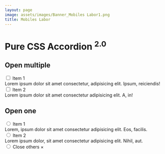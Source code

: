 ```yaml
---
layout: page
image: assets/images/Banner_Mobiles Labor1.png
title: Mobiles Labor
---
```


<h1>Pure CSS Accordion <sup>2.0</sup></h1>
<div class="row">
  <div class="col">
    <h2>Open <b>multiple</b></h2>
    <div class="tabs">
      <div class="tab">
        <input type="checkbox" id="chck1">
        <label class="tab-label" for="chck1">Item 1</label>
        <div class="tab-content">
          Lorem ipsum dolor sit amet consectetur, adipisicing elit. Ipsum, reiciendis!
        </div>
      </div>
      <div class="tab">
        <input type="checkbox" id="chck2">
        <label class="tab-label" for="chck2">Item 2</label>
        <div class="tab-content">
          Lorem ipsum dolor sit amet consectetur adipisicing elit. A, in!
        </div>
      </div>
    </div>
  </div>
  <div class="col">
    <h2>Open <b>one</b></h2>
    <div class="tabs">
      <div class="tab">
        <input type="radio" id="rd1" name="rd">
        <label class="tab-label" for="rd1">Item 1</label>
        <div class="tab-content">
          Lorem, ipsum dolor sit amet consectetur adipisicing elit. Eos, facilis.
        </div>
      </div>
      <div class="tab">
        <input type="radio" id="rd2" name="rd">
        <label class="tab-label" for="rd2">Item 2</label>
        <div class="tab-content">
          Lorem ipsum dolor, sit amet consectetur adipisicing elit. Nihil, aut.
        </div>
      </div>
      <div class="tab">
        <input type="radio" id="rd3" name="rd">
        <label for="rd3" class="tab-close">Close others &times;</label>
      </div>
    </div>
  </div>
</div>
